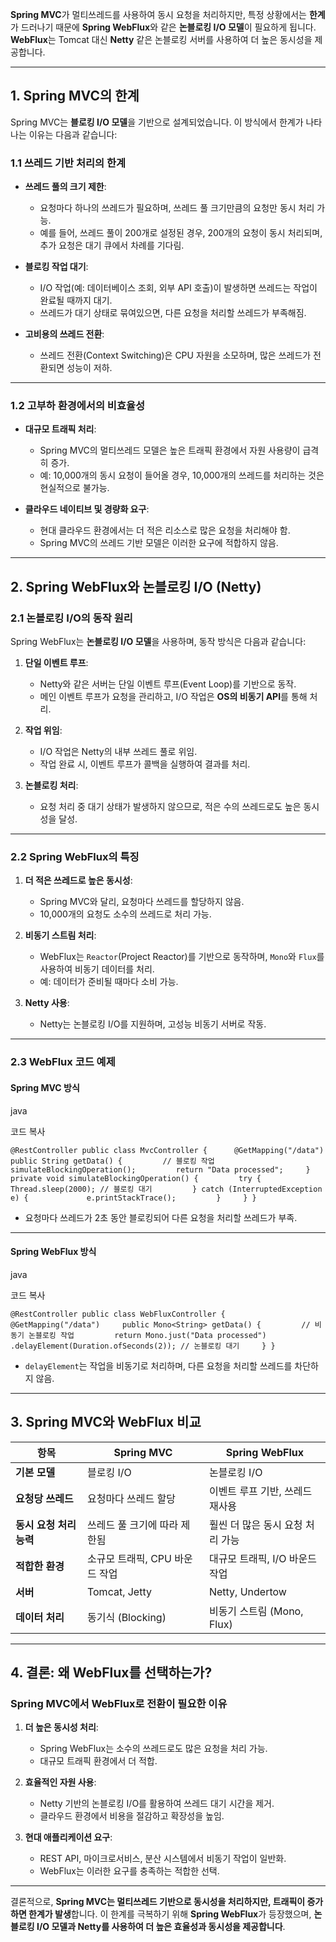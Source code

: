 **Spring MVC**가 멀티쓰레드를 사용하여 동시 요청을 처리하지만, 특정 상황에서는 **한계**가 드러나기 때문에 **Spring WebFlux**와 같은 **논블로킹 I/O 모델**이 필요하게 됩니다. **WebFlux**는 Tomcat 대신 **Netty** 같은 논블로킹 서버를 사용하여 더 높은 동시성을 제공합니다.

---

## **1. Spring MVC의 한계**

Spring MVC는 **블로킹 I/O 모델**을 기반으로 설계되었습니다. 이 방식에서 한계가 나타나는 이유는 다음과 같습니다:

### **1.1 쓰레드 기반 처리의 한계**

- **쓰레드 풀의 크기 제한**:
    
    - 요청마다 하나의 쓰레드가 필요하며, 쓰레드 풀 크기만큼의 요청만 동시 처리 가능.
    - 예를 들어, 쓰레드 풀이 200개로 설정된 경우, 200개의 요청이 동시 처리되며, 추가 요청은 대기 큐에서 차례를 기다림.
- **블로킹 작업 대기**:
    
    - I/O 작업(예: 데이터베이스 조회, 외부 API 호출)이 발생하면 쓰레드는 작업이 완료될 때까지 대기.
    - 쓰레드가 대기 상태로 묶여있으면, 다른 요청을 처리할 쓰레드가 부족해짐.
- **고비용의 쓰레드 전환**:
    
    - 쓰레드 전환(Context Switching)은 CPU 자원을 소모하며, 많은 쓰레드가 전환되면 성능이 저하.

---

### **1.2 고부하 환경에서의 비효율성**

- **대규모 트래픽 처리**:
    
    - Spring MVC의 멀티쓰레드 모델은 높은 트래픽 환경에서 자원 사용량이 급격히 증가.
    - 예: 10,000개의 동시 요청이 들어올 경우, 10,000개의 쓰레드를 처리하는 것은 현실적으로 불가능.
- **클라우드 네이티브 및 경량화 요구**:
    
    - 현대 클라우드 환경에서는 더 적은 리소스로 많은 요청을 처리해야 함.
    - Spring MVC의 쓰레드 기반 모델은 이러한 요구에 적합하지 않음.

---

## **2. Spring WebFlux와 논블로킹 I/O (Netty)**

### **2.1 논블로킹 I/O의 동작 원리**

Spring WebFlux는 **논블로킹 I/O 모델**을 사용하며, 동작 방식은 다음과 같습니다:

1. **단일 이벤트 루프**:
    
    - Netty와 같은 서버는 단일 이벤트 루프(Event Loop)를 기반으로 동작.
    - 메인 이벤트 루프가 요청을 관리하고, I/O 작업은 **OS의 비동기 API**를 통해 처리.
2. **작업 위임**:
    
    - I/O 작업은 Netty의 내부 쓰레드 풀로 위임.
    - 작업 완료 시, 이벤트 루프가 콜백을 실행하여 결과를 처리.
3. **논블로킹 처리**:
    
    - 요청 처리 중 대기 상태가 발생하지 않으므로, 적은 수의 쓰레드로도 높은 동시성을 달성.

---

### **2.2 Spring WebFlux의 특징**

1. **더 적은 쓰레드로 높은 동시성**:
    
    - Spring MVC와 달리, 요청마다 쓰레드를 할당하지 않음.
    - 10,000개의 요청도 소수의 쓰레드로 처리 가능.
2. **비동기 스트림 처리**:
    
    - WebFlux는 `Reactor`(Project Reactor)를 기반으로 동작하며, `Mono`와 `Flux`를 사용하여 비동기 데이터를 처리.
    - 예: 데이터가 준비될 때마다 소비 가능.
3. **Netty 사용**:
    
    - Netty는 논블로킹 I/O를 지원하며, 고성능 비동기 서버로 작동.

---

### **2.3 WebFlux 코드 예제**

#### **Spring MVC 방식**

java

코드 복사

`@RestController public class MvcController {      @GetMapping("/data")     public String getData() {         // 블로킹 작업         simulateBlockingOperation();         return "Data processed";     }      private void simulateBlockingOperation() {         try {             Thread.sleep(2000); // 블로킹 대기         } catch (InterruptedException e) {             e.printStackTrace();         }     } }`

- 요청마다 쓰레드가 2초 동안 블로킹되어 다른 요청을 처리할 쓰레드가 부족.

---

#### **Spring WebFlux 방식**

java

코드 복사

`@RestController public class WebFluxController {      @GetMapping("/data")     public Mono<String> getData() {         // 비동기 논블로킹 작업         return Mono.just("Data processed")                    .delayElement(Duration.ofSeconds(2)); // 논블로킹 대기     } }`

- `delayElement`는 작업을 비동기로 처리하며, 다른 요청을 처리할 쓰레드를 차단하지 않음.

---

## **3. Spring MVC와 WebFlux 비교**

|**항목**|**Spring MVC**|**Spring WebFlux**|
|---|---|---|
|**기본 모델**|블로킹 I/O|논블로킹 I/O|
|**요청당 쓰레드**|요청마다 쓰레드 할당|이벤트 루프 기반, 쓰레드 재사용|
|**동시 요청 처리 능력**|쓰레드 풀 크기에 따라 제한됨|훨씬 더 많은 동시 요청 처리 가능|
|**적합한 환경**|소규모 트래픽, CPU 바운드 작업|대규모 트래픽, I/O 바운드 작업|
|**서버**|Tomcat, Jetty|Netty, Undertow|
|**데이터 처리**|동기식 (Blocking)|비동기 스트림 (Mono, Flux)|

---

## **4. 결론: 왜 WebFlux를 선택하는가?**

### **Spring MVC에서 WebFlux로 전환이 필요한 이유**

1. **더 높은 동시성 처리**:
    
    - Spring WebFlux는 소수의 쓰레드로도 많은 요청을 처리 가능.
    - 대규모 트래픽 환경에서 더 적합.
2. **효율적인 자원 사용**:
    
    - Netty 기반의 논블로킹 I/O를 활용하여 쓰레드 대기 시간을 제거.
    - 클라우드 환경에서 비용을 절감하고 확장성을 높임.
3. **현대 애플리케이션 요구**:
    
    - REST API, 마이크로서비스, 분산 시스템에서 비동기 작업이 일반화.
    - WebFlux는 이러한 요구를 충족하는 적합한 선택.

---

결론적으로, **Spring MVC는 멀티쓰레드 기반으로 동시성을 처리하지만, 트래픽이 증가하면 한계가 발생**합니다. 이 한계를 극복하기 위해 **Spring WebFlux**가 등장했으며, **논블로킹 I/O 모델과 Netty를 사용하여 더 높은 효율성과 동시성을 제공합니다**.